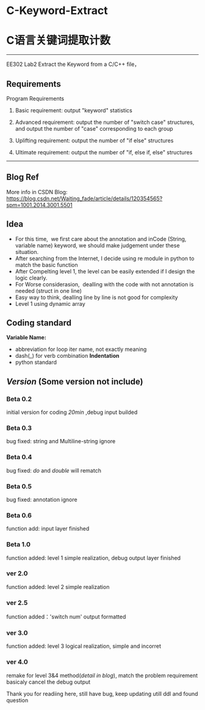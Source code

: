 # C-Keyword-Extract
# C语言关键词提取计数
---
EE302 Lab2
Extract the Keyword from a C/C++ file， 
## Requirements
Program Requirements
1. Basic requirement: output "keyword" statistics

2. Advanced requirement: output the number of "switch case" structures, and output the number of "case" corresponding to each group

3. Uplifting requirement: output the number of "if else" structures

4. Ultimate requirement: output the number of "if, else if, else" structures

---
## Blog Ref
More info in CSDN Blog:
https://blog.csdn.net/Waiting_fade/article/details/120354565?spm=1001.2014.3001.5501
## Idea
- For this time,  we first care about the annotation and inCode (String, variable name) keyword, we should make judgement under these situation.
- After searching from the Internet, I decide using re module in python to match the basic function
- After Compelting level 1, the level can be easily extended if I design the logic clearly.
- For Worse considerasion,  dealling with the code with not annotation is needed (struct in one line)
- Easy way to think, dealling line by line is not good for complexity
- Level 1 using dynamic array

## Coding standard
**Variable Name:**
- abbreviation for loop iter name, not exactly meaning
- dash(_) for verb combination
**Indentation**
- python standard

## *Version* (Some version not include)
### Beta 0.2
initial version for coding _20min_ ,debug input builded
### Beta 0.3
bug fixed: string and Multiline-string ignore
### Beta 0.4 
bug fixed: _do_ and _double_ will rematch
### Beta 0.5
bug fixed: annotation ignore
### Beta 0.6
function add: input layer finished
### Beta 1.0
function added: level 1 simple realization, debug output layer finished
### ver 2.0
function added: level 2 simple realization
### ver 2.5
function added：'switch num' output formatted  
### ver 3.0
function added: level 3 logical realization, simple and incorret
### ver 4.0
remake for level 3&4 method(_detail in blog_), match the problem requirement basicaly
cancel the debug output


Thank you for readiing here, still have bug, keep updating utill ddl and found question



